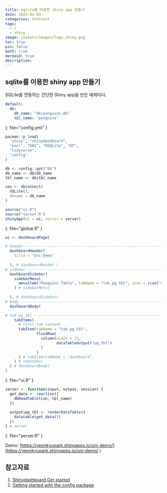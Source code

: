 ```yaml
---
title: sqlite를 이용한 shiny app 만들기 
date: 2025-01-03
categories: Interest
tags: 
  - r
  - shiny
image: /assets/images/logo_shiny.png
toc: true
pin: false
math: true
mermaid: true
description: 
---
```


## sqlite를 이용한 shiny app 만들기

SQLite를 연동하는 간단한 Shiny app을 만든 예제이다.


```yml
default:
  db:
    db_name: "db/penguins.db"
    tbl_name: "penguins"
```
{: file="config.yml" }


```r
pacman::p_load(
  "shiny", "shinydashboard",
  "pool", "DBI", "RSQLite", "DT",
  "tidyverse",
  "config"
)

db <- config::get("db")
db_name <- db$db_name
tbl_name <- db$tbl_name

con <- dbConnect(
  SQLite(),
  dbname = db_name
)

source("ui.R")
source("server.R")
shinyApp(ui = ui, server = server)
```
{: file="global.R" }

```r
ui <- dashboardPage(

# header ------------------------------------------------------------------
  dashboardHeader(
    title = "Uni-Demo"
    
  ), # dashboardHeader (
# sidebar -----------------------------------------------------------------
  dashboardSidebar(
    sidebarMenu(
      menuItem("Penquins Table", tabName = "tab_pg_tbl", icon = icon("dashboard"))
    ) # sidebarMenu(
    
  ), # dashboardSidebar(
# body --------------------------------------------------------------------
  dashboardBody(

# tab_pg_tbl --------------------------------------------------------------
    tabItems(
      # First tab content
      tabItem(tabName = "tab_pg_tbl",
              fluidRow(
                column(width = 12,
                       dataTableOutput("pg_tbl")
                )
              )
      ) # tabItem(tabName = "dashboard",
    ) # tabItems(
  ) # dashboardBody(
)
```
{: file="ui.R" }


```r
server <- function(input, output, session) {
  get_data <- reactive({
    dbReadTable(con, tbl_name)
  })
  
  output$pg_tbl <- renderDataTable({
    datatable(get_data())
  })
} # server
```
{: file="server.R" }

Demo: [https://yeonkyupark.shinyapps.io/uni-demo/](https://yeonkyupark.shinyapps.io/uni-demo/
)


## 참고자료

1. [Shinydashboard Get started](https://rstudio.github.io/shinydashboard/get_started.html)
1. [Getting started with the config package](https://rstudio.github.io/config/articles/introduction.html)

